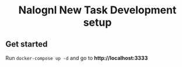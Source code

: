 <h1 align="center">Nalognl New Task Development setup</h1>

## Get started

Run `docker-compose up -d` and go to **http://localhost:3333**
